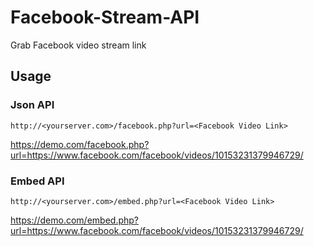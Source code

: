 # Facebook-Stream-API
Grab Facebook video stream link

## Usage
### Json API
`http://<yourserver.com>/facebook.php?url=<Facebook Video Link>`

https://demo.com/facebook.php?url=https://www.facebook.com/facebook/videos/10153231379946729/

### Embed API
`http://<yourserver.com>/embed.php?url=<Facebook Video Link>`

https://demo.com/embed.php?url=https://www.facebook.com/facebook/videos/10153231379946729/
